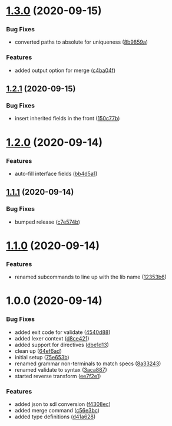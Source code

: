# [1.3.0](https://github.com/mprivat/xgql/compare/v1.2.1...v1.3.0) (2020-09-15)


### Bug Fixes

* converted paths to absolute for uniqueness ([8b9859a](https://github.com/mprivat/xgql/commit/8b9859a26f64498933cdd232e5ec763ab43283ca))


### Features

* added output option for merge ([c4ba04f](https://github.com/mprivat/xgql/commit/c4ba04f8b59fa3fcb312844d8ffb952f2d2117ea))

## [1.2.1](https://github.com/mprivat/xgql/compare/v1.2.0...v1.2.1) (2020-09-15)


### Bug Fixes

* insert inherited fields in the front ([150c77b](https://github.com/mprivat/xgql/commit/150c77bffffc555e60cf1cc3406665d51d438c89))

# [1.2.0](https://github.com/mprivat/xgql/compare/v1.1.1...v1.2.0) (2020-09-14)


### Features

* auto-fill interface fields ([bb4d5a1](https://github.com/mprivat/xgql/commit/bb4d5a12bc867be676fe53b4bd32d4677c60874a))

## [1.1.1](https://github.com/mprivat/xgql/compare/v1.1.0...v1.1.1) (2020-09-14)


### Bug Fixes

* bumped release ([c7e574b](https://github.com/mprivat/xgql/commit/c7e574b51155d50f29b51663ec2fbf27e3076b8b))

# [1.1.0](https://github.com/mprivat/xgql/compare/v1.0.0...v1.1.0) (2020-09-14)


### Features

* renamed subcommands to line up with the lib name ([12353b6](https://github.com/mprivat/xgql/commit/12353b62702b00ea937b3a4e83518d455d653f4a))

# 1.0.0 (2020-09-14)


### Bug Fixes

* added exit code for validate ([4540d88](https://github.com/mprivat/graphqlx/commit/4540d88b4ed1729ac2912e5da099764a6adb2424))
* added lexer context ([d8ce421](https://github.com/mprivat/graphqlx/commit/d8ce42139cbdc50b7104c99567077f3b81984945))
* added support for directives ([dbe1d13](https://github.com/mprivat/graphqlx/commit/dbe1d137b8d471b2d695cbbfc4c5b691bc245eaa))
* clean up ([64ef6ad](https://github.com/mprivat/graphqlx/commit/64ef6ad86ad09bb9c3dc1629da6a5c1187903221))
* initial setup ([75e653b](https://github.com/mprivat/graphqlx/commit/75e653b6d5515335b8d11d2e194374f3187ec025))
* renamed grammar non-terminals to match specs ([8a33243](https://github.com/mprivat/graphqlx/commit/8a33243f54b8557b8a327d3c4bcf311ef2840338))
* renamed validate to syntax ([3aca887](https://github.com/mprivat/graphqlx/commit/3aca887dc28dec4909330fb6c0df744d70041760))
* started reverse transform ([ee7f2e1](https://github.com/mprivat/graphqlx/commit/ee7f2e1550beb5768ad50c88f1b2a481f7181161))


### Features

* added json to sdl conversion ([f4308ec](https://github.com/mprivat/graphqlx/commit/f4308ec295565bba1c3631b0683471a63718b7db))
* added merge command ([c56e3bc](https://github.com/mprivat/graphqlx/commit/c56e3bcbb103f2820e6296fda1beca399c161c41))
* added type definitions ([d41a628](https://github.com/mprivat/graphqlx/commit/d41a6289ba9e6bfe3ef8c04c4fa2252f777b1219))
